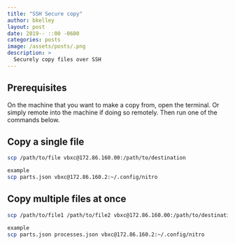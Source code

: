 ```yaml
---
title: "SSH Secure copy"
author: bkelley
layout: post
date: 2019-- ::00 -0600
categories: posts
image: /assets/posts/.png
description: >
  Securely copy files over SSH
---
```


## Prerequisites

On the machine that you want to make a copy from, open the terminal. Or simply remote into the machine if doing so remotely. Then run one of the commands below.

## Copy a single file

```bash
scp /path/to/file vbxc@172.86.160.00:/path/to/destination

example
scp parts.json vbxc@172.86.160.2:~/.config/nitro
```

## Copy multiple files at once

```bash
scp /path/to/file1 /path/to/file2 vbxc@172.86.160.00:/path/to/destination

example
scp parts.json processes.json vbxc@172.86.160.2:~/.config/nitro
```
